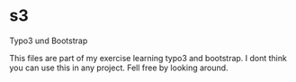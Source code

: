 s3
==

Typo3 und Bootstrap


This files are part of my exercise learning typo3 and bootstrap. I dont think you can use this in any project. 
Fell free by looking around.
